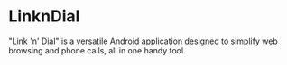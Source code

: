 # LinknDial
"Link 'n' Dial" is a versatile Android application designed to simplify web browsing and phone calls, all in one handy tool.
